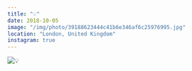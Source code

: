 ```yaml
---
title: "💡"
date: 2018-10-05
image: "/img/photo/39188623444c41b6e346af6c25976995.jpg"
location: "London, United Kingdom"
instagram: true
---
```


![💡](/img/photo/39188623444c41b6e346af6c25976995.jpg)
